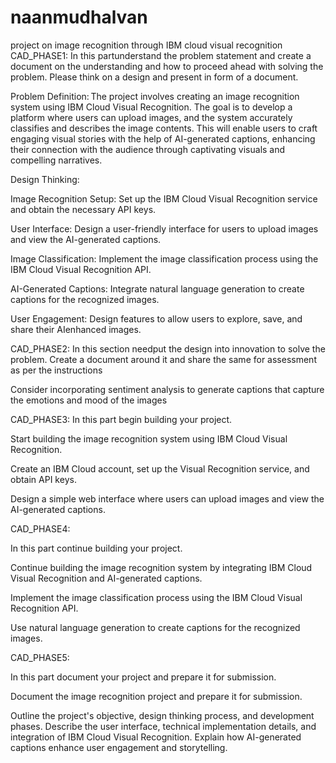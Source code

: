 # naanmudhalvan
project on image recognition through IBM cloud visual recognition
CAD_PHASE1:
In this partunderstand the problem statement and create a document on the  understanding and how to proceed ahead with solving the problem. Please think on a design and present in form of a document.  

Problem Definition: The project involves creating an image recognition system using IBM Cloud Visual Recognition. The goal is to develop a platform where users can upload images, and the system accurately classifies and describes the image contents. This will enable users to craft engaging visual stories with the help of AI-generated captions, enhancing their connection with the audience through captivating visuals and compelling narratives. 

Design Thinking: 

Image Recognition Setup: Set up the IBM Cloud Visual Recognition service and obtain the necessary API keys. 

User Interface: Design a user-friendly interface for users to upload images and view the AI-generated captions. 

Image Classification: Implement the image classification process using the IBM Cloud Visual Recognition API. 

AI-Generated Captions: Integrate natural language generation to create captions for the recognized images. 

User Engagement: Design features to allow users to explore, save, and share their AIenhanced images. 

CAD_PHASE2:
In this section needput the design into innovation to solve the problem. Create a document around it and share the same for assessment as per the instructions

Consider incorporating sentiment analysis to generate captions that capture the emotions and mood of the images

CAD_PHASE3:
In this part  begin building your project. 

Start building the image recognition system using IBM Cloud Visual Recognition. 

Create an IBM Cloud account, set up the Visual Recognition service, and obtain API keys. 

Design a simple web interface where users can upload images and view the AI-generated captions. 

CAD_PHASE4:

In this part  continue building your project. 

Continue building the image recognition system by integrating IBM Cloud Visual Recognition and AI-generated captions. 

Implement the image classification process using the IBM Cloud Visual Recognition API. 

Use natural language generation to create captions for the recognized images. 

CAD_PHASE5:

In this part document your project and prepare it for submission.

Document the image recognition project and prepare it for submission.

Outline the project's objective, design thinking process, and development phases.
Describe the user interface, technical implementation details, and integration of IBM Cloud Visual Recognition.
Explain how AI-generated captions enhance user engagement and storytelling.


